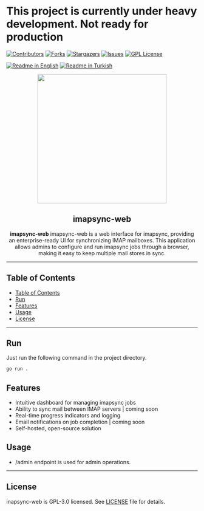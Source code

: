 <h1> This project is currently under heavy development. Not ready for production </h1>

[![Contributors][contributors-shield]][contributors-url]
[![Forks][forks-shield]][forks-url]
[![Stargazers][stars-shield]][stars-url]
[![Issues][issues-shield]][issues-url]
[![GPL License][license-shield]][license-url]

[![Readme in English](https://img.shields.io/badge/Readme-English-blue)](README.md)
[![Readme in Turkish](https://img.shields.io/badge/Readme-Turkish-red)](README.tr.md)

<div align="center"> 
<a href="https://mono.net.tr/">
  <img src="https://monobilisim.com.tr/images/mono-bilisim.svg" width="340"/>
</a>

<h2 align="center">imapsync-web</h2>
<b>imapsync-web</b> imapsync-web is a web interface for imapsync, providing an enterprise-ready UI for synchronizing IMAP mailboxes. This application allows admins to configure and run imapsync jobs through a browser, making it easy to keep multiple mail stores in sync. 
</div>

---

## Table of Contents

- [Table of Contents](#table-of-contents)
- [Run](#run)
- [Features](#features)
- [Usage](#usage)
- [License](#license)

---

## Run

Just run the following command in the project directory.

```bash
go run .
```

## Features

- Intuitive dashboard for managing imapsync jobs 
- Ability to sync mail between IMAP servers | coming soon
- Real-time progress indicators and logging
- Email notifications on job completion | coming soon
- Self-hosted, open-source solution

## Usage

- /admin endpoint is used for admin operations.

---

## License

inapsync-web is GPL-3.0 licensed. See [LICENSE](LICENSE) file for details.

[contributors-shield]: https://img.shields.io/github/contributors/monobilisim/imapsync-web.svg?style=for-the-badge
[contributors-url]: https://github.com/monobilisim/imapsync-web/graphs/contributors
[forks-shield]: https://img.shields.io/github/forks/monobilisim/imapsync-web.svg?style=for-the-badge
[forks-url]: https://github.com/monobilisim/imapsync-web/network/members
[stars-shield]: https://img.shields.io/github/stars/monobilisim/imapsync-web.svg?style=for-the-badge
[stars-url]: https://github.com/monobilisim/imapsync-web/stargazers
[issues-shield]: https://img.shields.io/github/issues/monobilisim/imapsync-web.svg?style=for-the-badge
[issues-url]: https://github.com/monobilisim/imapsync-web/issues
[license-shield]: https://img.shields.io/github/license/monobilisim/imapsync-web.svg?style=for-the-badge
[license-url]: https://github.com/monobilisim/imapsync-web/blob/master/LICENSE